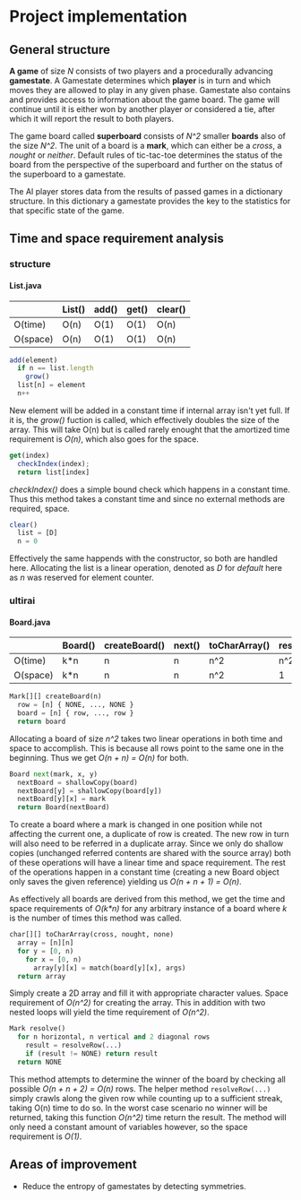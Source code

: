 # Project implementation


## General structure
**A game** of size *N* consists of two players and a procedurally advancing **gamestate**. A Gamestate determines which **player** is in turn and which moves they are allowed to play in any given phase. Gamestate also contains and provides access to information about the game board. The game will continue until it is either won by another player or considered a tie, after which it will report the result to both players.

The game board called **superboard** consists of *N^2* smaller **boards** also of the size *N^2*. The unit of a board is a **mark**, which can either be a *cross*, a *nought* or *neither*. Default rules of tic-tac-toe determines the status of the board from the perspective of the superboard and further on the status of the superboard to a gamestate.

The AI player stores data from the results of passed games in a dictionary structure. In this dictionary a gamestate provides the key to the statistics for that specific state of the game.


## Time and space requirement analysis

### structure

#### List.java
|          | List()  | add() | get() | clear() |
|----------|---------|-------|-------|---------|
| O(time)  | O(n)    | O(1)  | O(1)  | O(n)    |
| O(space) | O(n)    | O(1)  | O(1)  | O(n)    |

```javascript
add(element)
  if n == list.length
    grow()
  list[n] = element
  n++
```
New element will be added in a constant time if internal array isn't yet full. If it is, the *grow()* fuction is called, which effectively doubles the size of the array. This will take O(n) but is called rarely enought that the amortized time requirement is *O(n)*, which also goes for the space.

```javascript
get(index)
  checkIndex(index);
  return list[index]
```
*checkIndex()* does a simple bound check which happens in a constant time. Thus this method takes a constant time and since no external methods are required, space.

```javascript
clear()
  list = [D]
  n = 0
```
Effectively the same happends with the constructor, so both are handled here. Allocating the list is a linear operation, denoted as *D* for *default* here as *n* was reserved for element counter.

### ultirai

#### Board.java
|          | Board() | createBoard() | next() | toCharArray() | resolve() |
|----------|---------|---------------|--------|---------------|-----------|
| O(time)  | k\*n    | n             | n      | n^2           | n^2       |
| O(space) | k\*n    | n             | n      | n^2           | 1         |

```python
Mark[][] createBoard(n)
  row = [n] { NONE, ..., NONE }
  board = [n] { row, ..., row }
  return board
```
Allocating a board of size *n^2* takes two linear operations in both time and space to accomplish. This is because all rows point to the same one in the beginning. Thus we get *O(n + n) = O(n)* for both.

```python
Board next(mark, x, y)
  nextBoard = shallowCopy(board)
  nextBoard[y] = shallowCopy(board[y])
  nextBoard[y][x] = mark
  return Board(nextBoard)
```
To create a board where a mark is changed in one position while not affecting the current one, a duplicate of row is created. The new row in turn will also need to be referred in a duplicate array. Since we only do shallow copies (unchanged referred contents are shared with the source array) both of these operations will have a linear time and space requirement. The rest of the operations happen in a constant time (creating a new Board object only saves the given reference) yielding us *O(n + n + 1) = O(n)*.

As effectively all boards are derived from this method, we get the time and space requirements of *O(k\*n)* for any arbitrary instance of a board where *k* is the number of times this method was called.

```python
char[][] toCharArray(cross, nought, none)
  array = [n][n]
  for y = [0, n)
    for x = [0, n)
      array[y][x] = match(board[y][x], args)
  return array
```
Simply create a 2D array and fill it with appropriate character values. Space requirement of *O(n^2)* for creating the array. This in addition with two nested loops will yield the time requirement of *O(n^2)*.

```python
Mark resolve()
  for n horizontal, n vertical and 2 diagonal rows
    result = resolveRow(...)
    if (result != NONE) return result
  return NONE
```
This method attempts to determine the winner of the board by checking all possible *O(n + n + 2) = O(n)* rows. The helper method `resolveRow(...)` simply crawls along the given row while counting up to a sufficient streak, taking O(n) time to do so. In the worst case scenario no winner will be returned, taking this function *O(n^2)* time return the result. The method will only need a constant amount of variables however, so the space requirement is *O(1)*.

## Areas of improvement
* Reduce the entropy of gamestates by detecting symmetries.
